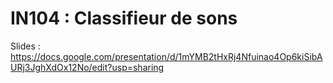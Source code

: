 # IN104 : Classifieur de sons

Slides : https://docs.google.com/presentation/d/1mYMB2tHxRj4Nfuinao4Op6kiSibAURj3JghXdOx12No/edit?usp=sharing  